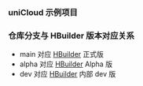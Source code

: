 ### uniCloud 示例项目

### 仓库分支与 HBuilder 版本对应关系

- main 对应 [HBuilder](https://www.dcloud.io/hbuilderx.html) 正式版
- alpha 对应 [HBuilder](https://www.dcloud.io/hbuilderx.html) Alpha 版
- dev 对应 [HBuilder](https://www.dcloud.io/hbuilderx.html) 内部 dev 版
